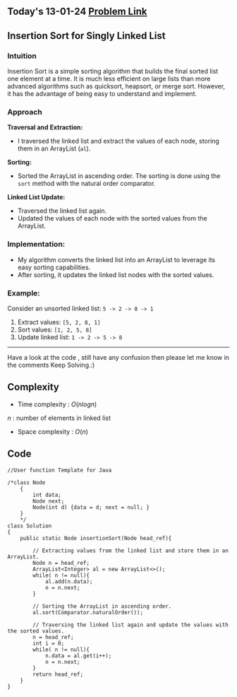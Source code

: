 ## Today's 13-01-24 [Problem Link](https://www.geeksforgeeks.org/problems/insertion-sort-for-singly-linked-list/1)
## Insertion Sort for Singly Linked List

### Intuition
Insertion Sort is a simple sorting algorithm that builds the final sorted list one element at a time. It is much less efficient on large lists than more advanced algorithms such as quicksort, heapsort, or merge sort. However, it has the advantage of being easy to understand and implement.

### Approach
**Traversal and Extraction:**
   - I traversed the linked list and extract the values of each node, storing them in an ArrayList (`al`).
   
**Sorting:**
   - Sorted the ArrayList in ascending order. The sorting is done using the `sort` method with the natural order comparator.

**Linked List Update:**
   - Traversed the linked list again.
   - Updated the values of each node with the sorted values from the ArrayList.

### Implementation:
- My algorithm converts the linked list into an ArrayList to leverage its easy sorting capabilities.
- After sorting, it updates the linked list nodes with the sorted values.

### Example:
Consider an unsorted linked list: `5 -> 2 -> 8 -> 1`
1. Extract values: `[5, 2, 8, 1]`
2. Sort values: `[1, 2, 5, 8]`
3. Update linked list: `1 -> 2 -> 5 -> 8`

---
Have a look at the code , still have any confusion then please let me know in the comments
Keep Solving.:)

## Complexity
- Time complexity : $O(nlogn)$
<!-- Add your time complexity here, e.g. $$O())$$ -->
$n$ : number of elements in linked list
- Space complexity : $O(n)$
<!-- Add your space complexity here, e.g. $$O(n)$$ -->

## Code
```
//User function Template for Java

/*class Node
    {
        int data;
        Node next;
        Node(int d) {data = d; next = null; }
    }
    */
class Solution
{
    public static Node insertionSort(Node head_ref){
        
        // Extracting values from the linked list and store them in an ArrayList.
        Node n = head_ref;
        ArrayList<Integer> al = new ArrayList<>();
        while( n != null){
            al.add(n.data);
            n = n.next;
        }
        
        // Sorting the ArrayList in ascending order.
        al.sort(Comparator.naturalOrder());
        
        // Traversing the linked list again and update the values with the sorted values.
        n = head_ref;
        int i = 0;
        while( n != null){
            n.data = al.get(i++);
            n = n.next;
        }
        return head_ref;
    }
}
```


